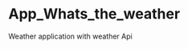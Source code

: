 # App_Whats_the_weather
Weather application with weather  Api   




























































































































  

















